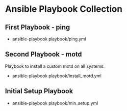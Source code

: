 
# Ansible Playbook Collection

## First Playbook - ping

* ansible-playbook playbook/ping.yml

## Second Playbook - motd

Playbook to install a custom motd on all systems.

* ansible-playbook playbook/install_motd.yml

## Initial Setup Playbook

* ansible-playbook playbook/min_setup.yml

